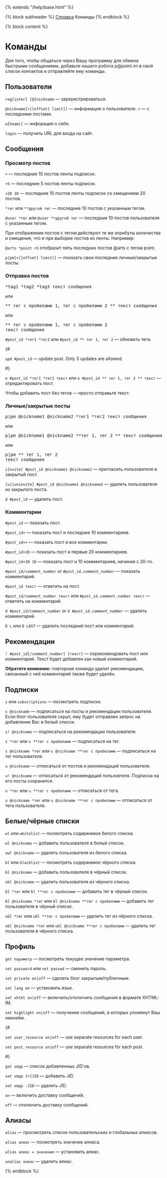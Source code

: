 {% extends "/help/base.html" %}

{% block subheader %}
<a class="breadcrumb" href="/help/">Справка</a>
<span class="breadcrumb active">Команды</span>
{% endblock %}

{% block content %}

<h1>Команды</h1>

<p>Для того, чтобы общаться через Вашу программу для обмена быстрыми сообщениями, добавьте нашего робота p@point.im в свой список контактов и отправляйте ему команды.</p>

<a name="users"></a><h2>Пользователи</h2>
<p><code>reg[ister] [@]nickname</code>&nbsp;&mdash; зареристрироваться.</p>
<p><code>@nickname[+[[offset] limit]]</code>&nbsp;&mdash; информация о пользователе. <code>+</code>&nbsp;&mdash; с последними постами.</p>
<p><code>w[hoami]</code>&nbsp;&mdash; инфорация о себе.</p>
<p><code>login</code> — получить URL для входа на сайт.</p>

<a name="messaging"></a><h2>Сообщения</h2>

<a name="posts"></a><h3>Просмотр постов</h3>
<p><code>+</code>&nbsp;&mdash; последние 10 постов ленты подписок.</p>
<p><code>+5</code>&nbsp;&mdash; последние 5 постов ленты подписок.</p>
<p><code>+20 10</code>&nbsp;&mdash; последние 10 постов ленты подписок со смещением 20 постов.</p>
<p><code>*тег</code> или <code>**другой тег</code>&nbsp;&mdash; последние 10 постов с указанным тегом.</p>
<p><code>@user *тег</code> или <code>@user **другой тег</code>&nbsp;&mdash; последние 10 постов пользователя с указанным тегом.</p>
<p>При отображении постов с тегом действуют те же атрибуты количества и смещения, что и при выборке постов из ленты. Например:</p>
<p><code>@arts *point +5</code> отобразит пять последних постов @arts с тегом point.</p>
<p><code>p|pm[+[[offset] limit]]</code>&nbsp;&mdash; показать свои последние личные/закрытые посты.</p>

<a name="posting"></a><h3>Отправка постов</h3>
<pre>*tag1 *tag2 *tag3 текст сообщения
</pre>
<p>или</p>
<pre>** тег с пробелами 1, тег с пробелами 2 ** текст сообщения
</pre>
<p>или</p>
<pre>** тег с пробелами 1, тег с пробелами 2
текст сообщения
</pre>
<p><code>#post_id *тег1 *тег2</code> или <code>#post_id ** тег 1, тег 2</code>&nbsp;&mdash; обновить теги.</p>
{#<p><code>upd #post_id</code>&nbsp;&mdash; update post. Only 3 updates are allowed.</p>#}
<p><code>e #post_id *тег1 *тег2 текст</code> или <code>e #post_id ** тег 1, тег 2 ** текст</code>&nbsp;&mdash; отредактировать пост.</p>
<p>Чтобы добавить пост без тегов&nbsp;&mdash; просто отправьте текст.</p>

<a name="private"></a><h3>Личные/закрытые посты</h3>
<pre>p|pm @nickname1 @nickname2 *тег1 *тег2 текст сообщения
</pre>
<p>или</p>
<pre>p|pm @nickname1 @nickname2 **тег 1, тег 2 ** текст сообщения
</pre>
<p>или</p>
<pre>p|pm ** тег 1, тег 2
текст сообщения
</pre>
<p><code>i[nvite] #post_id @nickname1 @nickname2</code>&nbsp;&mdash; пригласить пользователя в закрытый пост.</p>
<p><code>[ui|uninvite] #post_id @nickname1 @nickname2</code>&nbsp;&mdash; удалить пользователя из закрытого поста.</p>
<p><code>d #post_id</code>&nbsp;&mdash; удалить пост.</p>

<a name="comments"></a><h3>Комментарии</h3>
<p><code>#post_id</code>&nbsp;&mdash; показать пост.</p>
<p><code>#post_id+</code>&nbsp;&mdash; показать пост и последние 10 комментариев.</p>
<p><code>#post_id++</code>&nbsp;&mdash; показать пост и все комментарии.</p>
<p><code>#post_id+20</code>&nbsp;&mdash; показать пост и первые 20 комментариев.</p>
<p><code>#post_id+20 10</code>&nbsp;&mdash; показать пост и 10 комментариев, начиная с 20-го.</p>
<p><code>#post_id/comment_number</code> or <code>#post_id.comment_number</code>&nbsp;&mdash; показать комментарий.</p>
<p><code>#post_id текст</code>&nbsp;&mdash; ответить на пост.</p>
<p><code>#post_id/comment_number текст</code> или <code>#post_id.comment_number текст</code>&nbsp;&mdash; ответить на комментарий.</p>
<p><code>d #post_id/comment_number</code> or <code>d #post_id.comment_number</code>&nbsp;&mdash; удалить комментарий.</p>

<p><code>D L</code> или <code>D LAST</code>&nbsp;&mdash; удалить последний пост или комментарий.</p>

<a name="recommendations"></a><h2>Рекомендации</h2>
<p><code>! #post_id[/comment_number] [текст]</code>&nbsp;&mdash; порекомендовать пост или комментарий. Текст будет добавлен как новый комментарий.</p>
<p><strong>Обратите внимание:</strong> повторная команда удалит рекомендацию, связанный с ней комментарий также будет удалён.</p>

<a name="subscriptions"></a><h2>Подписки</h2>
<p><code>s</code> или <code>subscriptions</code>&nbsp;&mdash; посмотреть подписки.</p>
<p><code>s @nickname</code>&nbsp;&mdash; подписаться на посты и рекомендации пользователя. Если блог пользователя скрыт, ему будет отправлен запрос на добавление Вас в белый список.</p>
<p><code>s! @nickname</code>&nbsp;&mdash; подписаться на рекомендации пользователя.</p>
<p><code>s *тег</code> или <code>s **тег с пробелами</code>&nbsp;&mdash; подписаться на тег.</p>
<p><code>s @nickname *тег</code> или <code>s @nickname **тег с пробелами</code>&nbsp;&mdash; подписаться на тег пользователя.</p>
<p><code>u @nickname</code>&nbsp;&mdash; отписаться от постов и рекомендаций пользователя.</p>
<p><code>u! @nickname</code>&nbsp;&mdash; отписаться от рекомендаций пользовтеля. Подписка на его посты сохранится.</p>
<p><code>u *тег</code> или <code>u **тег с пробелами</code>&nbsp;&mdash; отписаться от тега.</p>
<p><code>u @nickname *тег</code> или <code>u @nickname **тег с пробелами</code>&nbsp;&mdash; отписаться от тега пользователя.</p>

<a name="wblists"></a><h2>Белые/чёрные списки</h2>
<p><code>wl</code> или <code>whitelist</code>&nbsp;&mdash; посмотреть содержимое белого списка.</p>
<p><code>wl @nickname</code>&nbsp;&mdash; добавить пользователя в белый список.</p>
<p><code>uwl @nickname</code>&nbsp;&mdash; удалить пользователя из белого списка.</p>

<p><code>bl</code> или <code>blacklist</code>&nbsp;&mdash; посмотреть содержимое чёрного списка.</p>
<p><code>bl @nickname</code>&nbsp;&mdash; добавить пользователя в чёрный список.</p>
<p><code>ubl @nickname</code>&nbsp;&mdash; удалить пользователя из чёрного списка.</p>

<p><code>bl *тег</code> или <code>bl **тег с пробелами</code>&nbsp;&mdash; добавить тег в чёрный список.</p>
<p><code>bl @nickname *тег</code> или <code>bl @nickname **тег с пробелами</code>&nbsp;&mdash; добавить тег пользователя в чёрный список.</p>
<p><code>ubl *тег</code> или <code>ubl **тег с пробелами</code>&nbsp;&mdash; удалить тег из чёрного списка.</p>
<p><code>ubl @nickname *тег</code> или <code>ubl @nickname **тег с пробелами</code>&nbsp;&mdash; удалить тег пользователя в чёрного списка.</p>

<a name="settings"></a><h2>Профиль</h2>
<p><code>get параметр</code>&nbsp;&mdash; посмотреть текущее значение параметра.</p>
<p><code>set password</code> или <code>set passwd</code>&nbsp;&mdash; сменить пароль.</p>
<p><code>set private on|off</code>&nbsp;&mdash; сделать блог закрытым/публичным.</p>
<p><code>set lang en</code>&nbsp;&mdash; установить язык.</p>
<p><code>set xhtml on|off</code>&nbsp;&mdash; включить/отключить сообщения в формате XHTML-IM.</p>
<p><code>set highlight on|off</code>&nbsp;&mdash; получение сообщений, в которых упомянут Ваш никнейм.</p>
{#<p><code>set user_resource on|off</code>&nbsp;&mdash; use separate resources for each user.</p>
<p><code>set post_resource on|off</code>&nbsp;&mdash; use separate resources for each post.</p>#}
<p><code>get xmpp</code> — список добавленных JID'ов.</p>
<p><code>set xmpp [+]JID</code>&nbsp;&mdash; добавить JID.</p>
<p><code>set xmpp -JID</code>&nbsp;&mdash; удалить JID.</p>
<p><code>on</code>&nbsp;&mdash; включить доставку сообщений.</p>
<p><code>off</code>&nbsp;&mdash; отключить доставку сообщений.</p>

<a name="aliases"></a><h2>Алиасы</h2></a>
<p><code>alias</code>&nbsp;&mdash; просмотреть список пользовательских и глобальных алиасов.</p>
<p><code>alias алиас</code>&nbsp;&mdash; посмотреть значение алиаса.</p>
<p><code>alias алиас = значение</code>&nbsp;&mdash; установить алиас.</p>
<p><code>unalias алиас</code>&nbsp;&mdash; удалить алиас.</p>

{% endblock %}

